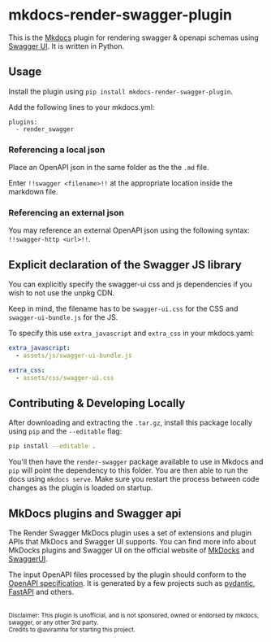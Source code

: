 # mkdocs-render-swagger-plugin
This is the [Mkdocs](https://mkdocs.org) plugin for rendering swagger &amp; openapi schemas using [Swagger UI](https://swagger.io/tools/swagger-ui/). It is written in Python.

## Usage
Install the plugin using `pip install mkdocs-render-swagger-plugin`.

Add the following lines to your mkdocs.yml:

    plugins:
      - render_swagger

### Referencing a local json

Place an OpenAPI json in the same folder as the the `.md` file.

Enter `!!swagger <filename>!!` at the appropriate location inside the markdown file.

### Referencing an external json

You may reference an external OpenAPI json using the following syntax: `!!swagger-http <url>!!`.

## Explicit declaration of the Swagger JS library

You can explicitly specify the swagger-ui css and js dependencies if you wish to not use the unpkg CDN.

Keep in mind, the filename has to be `swagger-ui.css` for the CSS and `swagger-ui-bundle.js` for the JS.

To specify this use `extra_javascript` and `extra_css` in your mkdocs.yaml:
```yaml
extra_javascript:
  - assets/js/swagger-ui-bundle.js

extra_css:
  - assets/css/swagger-ui.css
```

## Contributing & Developing Locally

After downloading and extracting the `.tar.gz`, install this package locally using `pip` and the `--editable` flag:

```bash
pip install --editable .
```

You'll then have the `render-swagger` package available to use in Mkdocs and `pip` will point the dependency to this folder. You are then able to run the docs using `mkdocs serve`. Make sure you restart the process between code changes as the plugin is loaded on startup.

## MkDocs plugins and Swagger api

The Render Swagger MkDocs plugin uses a set of extensions and plugin APIs that MkDocs and Swagger UI supports.
You can find more info about MkDocks plugins and Swagger UI  on the official website of [MkDocks](https://www.mkdocs.org/user-guide/plugins/) and [SwaggerUI](https://github.com/swagger-api/swagger-ui/blob/master/docs/customization/plugin-api.md).

The input OpenAPI files processed by the plugin should conform to the [OpenAPI specification](https://swagger.io/specification/). It is generated by a few projects such as [pydantic](https://pydantic-docs.helpmanual.io/), [FastAPI](https://fastapi.tiangolo.com/) and others.

</br>
<small>
Disclaimer: This plugin is unofficial, and is not sponsored, owned or endorsed by mkdocs, swagger, or any other 3rd party.</br>
Credits to @aviramha for starting this project.
</small>
